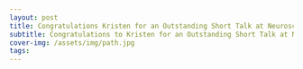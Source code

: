 ```yaml
---
layout: post
title: Congratulations Kristen for an Outstanding Short Talk at Neuroscience Graduate Program Retreat!
subtitle: Congratulations to Kristen for an Outstanding Short Talk at Neuroscience Graduate Program Retreat!
cover-img: /assets/img/path.jpg
tags: 
---
```

